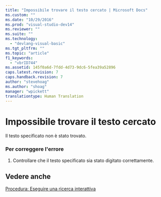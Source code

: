 ```yaml
---
title: "Impossibile trovare il testo cercato | Microsoft Docs"
ms.custom: ""
ms.date: "10/29/2016"
ms.prod: "visual-studio-dev14"
ms.reviewer: ""
ms.suite: ""
ms.technology: 
  - "devlang-visual-basic"
ms.tgt_pltfrm: ""
ms.topic: "article"
f1_keywords: 
  - "vbrID744"
ms.assetid: 145f0a6d-7fdd-4d73-9dc6-5fea39a52896
caps.latest.revision: 7
caps.handback.revision: 7
author: "stevehoag"
ms.author: "shoag"
manager: "wpickett"
translationtype: Human Translation
---
```

# Impossibile trovare il testo cercato
Il testo specificato non è stato trovato.  
  
### Per correggere l'errore  
  
1.  Controllare che il testo specificato sia stato digitato correttamente.  
  
## Vedere anche  
 [Procedura: Eseguire una ricerca interattiva](http://msdn.microsoft.com/it-it/e9fdbfab-bd59-401a-92d3-7ce1652b243c)